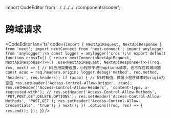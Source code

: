 import CodeEditor from '../../../../../components/coder';

# 跨域请求

<CodeEditor lan='ts' code={`
import { NextApiRequest, NextApiResponse } from 'next';
import nextConnect from 'next-connect';
import anylogger from 'anylogger';\n
const logger = anylogger('cros');\n
export default function cros<T>() {
	return nextConnect<NextApiRequest, NextApiResponse<T>>()
		.use<NextApiRequest, NextApiResponse<T>>((req, res, next) => {
			// h5应用需要设置，小程序不进行options请求，也不存在跨域问题
			const acao = req.headers.origin;
			logger.debug('method', req.method, 'headers', req.headers);
			if (acao) {
				// h5时有值，微信小程序请求时origin为空值
				res.setHeader('Access-Control-Allow-Origin', acao);
				res.setHeader('Access-Control-Allow-Headers', 'content-type, x-requested-with');
				// res.setHeader('Access-Control-Allow-Methods', 'PUT,POST,GET,DELETE,OPTIONS');
				res.setHeader('Access-Control-Allow-Methods', 'POST,GET');
				res.setHeader('Access-Control-Allow-Credentials', 'true');
			}
			next();
		})
		.options((req, res) => {
			res.end();
		});
}
`} />
